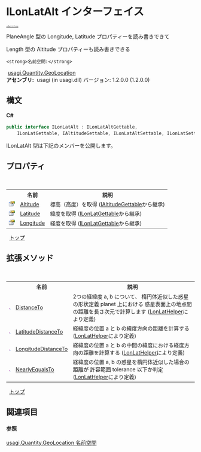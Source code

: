 # ILonLatAlt インターフェイス

<div style="font-size:30%"><a href="https://github.com/usagi/usagi.cs/blob/master/docs/Home.md">≪Back to Home</a></div> 

PlaneAngle 型の Longitude, Latitude プロパティーを読み書きできて 

Length 型の Altitude プロパティーも読み書きできる


    <strong>名前空間:</strong>
&nbsp;<a href="N_usagi_Quantity_GeoLocation.md">usagi.Quantity.GeoLocation</a><br /><strong>アセンブリ:</strong>
&nbsp;usagi (in usagi.dll) バージョン: 1.2.0.0 (1.2.0.0)

## 構文

**C#**<br />
``` C#
public interface ILonLatAlt : ILonLatAltGettable, 
	ILonLatGettable, IAltitudeGettable, ILonLatAltSettable, ILonLatSettable, IAltitudeSetttable
```

ILonLatAlt 型は下記のメンバーを公開します。


## プロパティ
&nbsp;<table><tr><th></th><th>名前</th><th>説明</th></tr><tr><td>![Public プロパティ](media/pubproperty.gif "Public プロパティ")</td><td><a href="P_usagi_Quantity_GeoLocation_IAltitudeGettable_Altitude.md">Altitude</a></td><td>
標高（高度）を取得
 (<a href="T_usagi_Quantity_GeoLocation_IAltitudeGettable.md">IAltitudeGettable</a>から継承)</td></tr><tr><td>![Public プロパティ](media/pubproperty.gif "Public プロパティ")</td><td><a href="P_usagi_Quantity_GeoLocation_ILonLatGettable_Latitude.md">Latitude</a></td><td>
緯度を取得
 (<a href="T_usagi_Quantity_GeoLocation_ILonLatGettable.md">ILonLatGettable</a>から継承)</td></tr><tr><td>![Public プロパティ](media/pubproperty.gif "Public プロパティ")</td><td><a href="P_usagi_Quantity_GeoLocation_ILonLatGettable_Longitude.md">Longitude</a></td><td>
経度を取得
 (<a href="T_usagi_Quantity_GeoLocation_ILonLatGettable.md">ILonLatGettable</a>から継承)</td></tr></table>&nbsp;
<a href="#ilonlatalt-インターフェイス">トップ</a>

## 拡張メソッド
&nbsp;<table><tr><th></th><th>名前</th><th>説明</th></tr><tr><td>![Public 拡張メソッド](media/pubextension.gif "Public 拡張メソッド")</td><td><a href="M_usagi_CivilEngineering_LonLatHelper_DistanceTo.md">DistanceTo</a></td><td>
2つの経緯度 a, b について、 楕円体近似した惑星の形状定義 planet 上における 惑星表面上の地点間の距離を長さ次元で計算します
 (<a href="T_usagi_CivilEngineering_LonLatHelper.md">LonLatHelper</a>により定義)</td></tr><tr><td>![Public 拡張メソッド](media/pubextension.gif "Public 拡張メソッド")</td><td><a href="M_usagi_CivilEngineering_LonLatHelper_LatitudeDistanceTo.md">LatitudeDistanceTo</a></td><td>
経緯度の位置 a と b の緯度方向の距離を計算する
 (<a href="T_usagi_CivilEngineering_LonLatHelper.md">LonLatHelper</a>により定義)</td></tr><tr><td>![Public 拡張メソッド](media/pubextension.gif "Public 拡張メソッド")</td><td><a href="M_usagi_CivilEngineering_LonLatHelper_LongitudeDistanceTo.md">LongitudeDistanceTo</a></td><td>
経緯度の位置 a と b の中間の緯度における経度方向の距離を計算する
 (<a href="T_usagi_CivilEngineering_LonLatHelper.md">LonLatHelper</a>により定義)</td></tr><tr><td>![Public 拡張メソッド](media/pubextension.gif "Public 拡張メソッド")</td><td><a href="M_usagi_CivilEngineering_LonLatHelper_NearlyEqualsTo.md">NearlyEqualsTo</a></td><td>
経緯度の位置 a, b の惑星を楕円体近似した場合の距離が 許容範囲 tolerance 以下か判定
 (<a href="T_usagi_CivilEngineering_LonLatHelper.md">LonLatHelper</a>により定義)</td></tr></table>&nbsp;
<a href="#ilonlatalt-インターフェイス">トップ</a>

## 関連項目


#### 参照
<a href="N_usagi_Quantity_GeoLocation.md">usagi.Quantity.GeoLocation 名前空間</a><br />